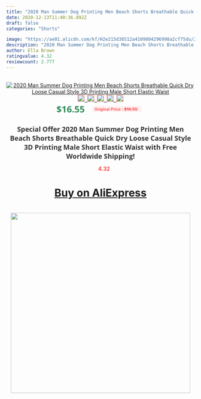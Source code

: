 ```yaml
---
title: "2020 Man Summer Dog Printing Men Beach Shorts Breathable Quick Dry Loose Casual Style 3D Printing Male Short Elastic Waist"
date: 2020-12-13T11:40:36.892Z
draft: false
categories: "Shorts"

image: "https://ae01.alicdn.com/kf/H2e215d38512a4109804296998a2cf75du/2020-Man-Summer-Dog-Printing-Men-Beach-Shorts-Breathable-Quick-Dry-Loose-Casual-Style-3D-Printing.jpg"
description: "2020 Man Summer Dog Printing Men Beach Shorts Breathable Quick Dry Loose Casual Style 3D Printing Male Short Elastic Waist"
author: Ella Brown
ratingvalue: 4.32
reviewcount: 2.777
---
```

<br>
<div style="text-align: center;">
<a href="https://s.click.aliexpress.com/e/_ASgkln" target="_blank" rel="nofollow noopener noreferrer"><img alt="2020 Man Summer Dog Printing Men Beach Shorts Breathable Quick Dry Loose Casual Style 3D Printing Male Short Elastic Waist" class="magnifier-image" src="https://ae01.alicdn.com/kf/H2e215d38512a4109804296998a2cf75du/2020-Man-Summer-Dog-Printing-Men-Beach-Shorts-Breathable-Quick-Dry-Loose-Casual-Style-3D-Printing.jpg_640x640.jpg">
<br>
<img style="border:1px solid salmon" src="https://ae01.alicdn.com/kf/H2e215d38512a4109804296998a2cf75du/2020-Man-Summer-Dog-Printing-Men-Beach-Shorts-Breathable-Quick-Dry-Loose-Casual-Style-3D-Printing.jpg_120x120.jpg">&nbsp;&nbsp;<img style="border:1px solid salmon" src="https://ae01.alicdn.com/kf/H04949e086e9f42508d04fb4ae322eb56t/2020-Man-Summer-Dog-Printing-Men-Beach-Shorts-Breathable-Quick-Dry-Loose-Casual-Style-3D-Printing.jpg_120x120.jpg">&nbsp;&nbsp;<img style="border:1px solid salmon" src="https://ae01.alicdn.com/kf/H432e76ca0baa4356ac4124dab90a2248t/2020-Man-Summer-Dog-Printing-Men-Beach-Shorts-Breathable-Quick-Dry-Loose-Casual-Style-3D-Printing.jpg_120x120.jpg">&nbsp;&nbsp;<img style="border:1px solid salmon" src="https://ae01.alicdn.com/kf/Hf73819655c8b4cc1ac7b3e4fde28d9e0P/2020-Man-Summer-Dog-Printing-Men-Beach-Shorts-Breathable-Quick-Dry-Loose-Casual-Style-3D-Printing.jpg_120x120.jpg">&nbsp;&nbsp;<img style="border:1px solid salmon" src="https://ae01.alicdn.com/kf/H776fc703f49f485982f24dc9fd710c88i/2020-Man-Summer-Dog-Printing-Men-Beach-Shorts-Breathable-Quick-Dry-Loose-Casual-Style-3D-Printing.jpg_120x120.jpg"></a></div><br0>
<div style="text-align: center;"><span style="background-color: white; border: 0px; box-sizing: border-box; color: seagreen; display: inline-block; font-family: &quot;open sans&quot; , &quot;arial&quot; , &quot;helvetica&quot; , sans-serif , &quot;heiti&quot;; font-size: 24px; font-stretch: inherit; font-weight: 700; line-height: inherit; margin: 0px 10px 0px 0px; padding: 0px; vertical-align: middle;">$16.55 </span>
<span style="background: rgb(255 , 241 , 241); border-radius: 3px; border: 0px; box-sizing: border-box; color: #ff4747; display: inline-block; font-family: inherit; font-size: 12px; font-stretch: inherit; font-style: inherit; font-variant: inherit; font-weight: 600; line-height: inherit; margin: 0px; padding: 2px 5px; transform: scale(0.9); vertical-align: middle;">Original Price : <b style="text-decoration: line-through;">$16.55 </b> &nbsp;&nbsp;</span></div>
<h1 style="color: #333333; display: inline-block; font-family: &quot;open sans&quot; , &quot;arial&quot; , &quot;helvetica&quot; , sans-serif , &quot;heiti&quot;; font-size: 18px; font-stretch: inherit; font-weight: 700; text-align: center;">Special Offer 2020 Man Summer Dog Printing Men Beach Shorts Breathable Quick Dry Loose Casual Style 3D Printing Male Short Elastic Waist with Free Worldwide Shipping!</h1>
<div style="color: #ff4747; text-align: center;">
<img src="https://4.bp.blogspot.com/-M0ZcTcb-5uY/XleCXlxnR4I/AAAAAAAAAEc/OrjgMkXV1oMQFaCRZj5HQwOCBcu3w1FegCPcBGAYYCw/s1600/star.png" style="height: 15px;">&nbsp;<b>4.32</b></div>
<div class="button_cont" align="center"><a class="buynow_a" href="https://s.click.aliexpress.com/e/_ASgkln" target="_blank" rel="nofollow noopener noreferrer"><H1>Buy on AliExpress</H1></a></div><br>
<div class="separator" style="clear: both; text-align: center;">
<img src="https://lh3.googleusercontent.com/-pTy5HemUv9M/XlePHvY0dAI/AAAAAAAAAE4/0nX5iRUoIWY8eMW9Dpxeirr157OZliDIgCLcBGAsYHQ/s1600/badge.gif" width="480">
</div>
